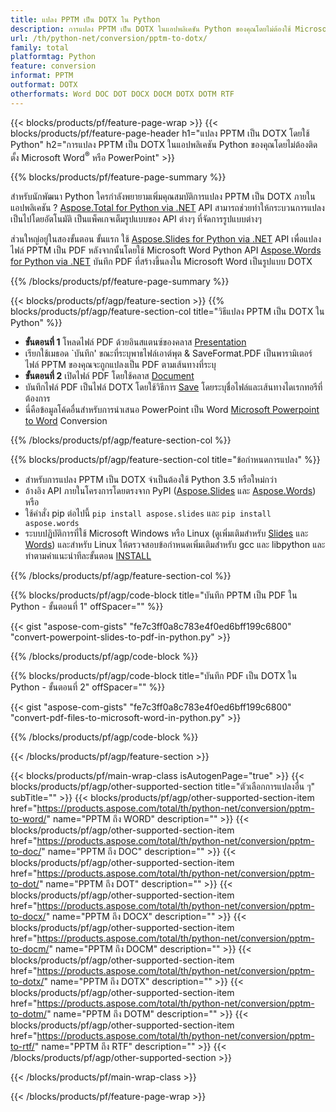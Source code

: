 ```yaml
---
title: แปลง PPTM เป็น DOTX ใน Python
description: การแปลง PPTM เป็น DOTX ในแอปพลิเคชัน Python ของคุณโดยไม่ต้องใช้ Microsoft Word หรือ PowerPoint 
url: /th/python-net/conversion/pptm-to-dotx/
family: total
platformtag: Python
feature: conversion
informat: PPTM
outformat: DOTX
otherformats: Word DOC DOT DOCX DOCM DOTX DOTM RTF
---
```

{{< blocks/products/pf/feature-page-wrap >}}
{{< blocks/products/pf/feature-page-header h1="แปลง PPTM เป็น DOTX โดยใช้ Python" h2="การแปลง PPTM เป็น DOTX ในแอปพลิเคชัน Python ของคุณโดยไม่ต้องติดตั้ง Microsoft Word<sup>&reg;</sup> หรือ PowerPoint" >}}

{{% blocks/products/pf/feature-page-summary %}}

สำหรับนักพัฒนา Python ใครกำลังพยายามเพิ่มคุณสมบัติการแปลง PPTM เป็น DOTX ภายในแอปพลิเคชัน ? [Aspose.Total for Python via .NET](https://products.aspose.com/total/python-net/) API สามารถช่วยทำให้กระบวนการแปลงเป็นไปโดยอัตโนมัติ เป็นแพ็คเกจเต็มรูปแบบของ API ต่างๆ ที่จัดการรูปแบบต่างๆ  

ส่วนใหญ่อยู่ในสองขั้นตอน ขั้นแรก ใช้ [Aspose.Slides for Python via .NET](https://products.aspose.com/slides/python-net/) API เพื่อแปลงไฟล์ PPTM เป็น PDF หลังจากนั้นโดยใช้ Microsoft Word Python API [Aspose.Words for Python via .NET](https://products.aspose.com/words/python-net/) บันทึก PDF ที่สร้างขึ้นลงใน Microsoft Word เป็นรูปแบบ DOTX 

{{% /blocks/products/pf/feature-page-summary %}}

{{< blocks/products/pf/agp/feature-section >}}
{{% blocks/products/pf/agp/feature-section-col title="วิธีแปลง PPTM เป็น DOTX ใน Python" %}}
-  **ขั้นตอนที่ 1** โหลดไฟล์ PDF ด้วยอินสแตนซ์ของคลาส [Presentation](https://reference.aspose.com/slides/python-net/aspose.slides/presentation/)
-  เรียกใช้เมธอด `บันทึก' ขณะที่ระบุพาธไฟล์เอาต์พุต & SaveFormat.PDF เป็นพารามิเตอร์ ไฟล์ PPTM ของคุณจะถูกแปลงเป็น PDF ตามเส้นทางที่ระบุ
- **ขั้นตอนที่ 2** เปิดไฟล์ PDF โดยใช้คลาส [Document](https://reference.aspose.com/words/python-net/aspose.words/document/)
- บันทึกไฟล์ PDF เป็นไฟล์ DOTX โดยใช้วิธีการ [Save](https://reference.aspose.com/words/python-net/aspose.words/document/save/) โดยระบุชื่อไฟล์และเส้นทางไดเรกทอรีที่ต้องการ
- นี่คือข้อมูลโค้ดอื่นสำหรับการนำเสนอ PowerPoint เป็น Word [Microsoft Powerpoint to Word](https://products.aspose.com/total/python-net/conversion/) Conversion

{{% /blocks/products/pf/agp/feature-section-col %}}

{{% blocks/products/pf/agp/feature-section-col title="ข้อกำหนดการแปลง" %}}

- สำหรับการแปลง PPTM เป็น DOTX จำเป็นต้องใช้ Python 3.5 หรือใหม่กว่า
- อ้างอิง API ภายในโครงการโดยตรงจาก PyPI ([Aspose.Slides](https://pypi.org/project/Aspose.Slides/) และ [Aspose.Words](https://pypi.org/project/aspose-words/)) หรือ
- ใช้คำสั่ง pip ต่อไปนี้ ```pip install aspose.slides``` และ ```pip install aspose.words``` 
- ระบบปฏิบัติการที่ใช้ Microsoft Windows หรือ Linux (ดูเพิ่มเติมสำหรับ [Slides](https://docs.aspose.com/slides/python-net/system-requirements/) และ [Words](https://docs.aspose.com/words/python-net/system-requirements/)) และสำหรับ Linux ให้ตรวจสอบข้อกำหนดเพิ่มเติมสำหรับ gcc และ libpython และทำตามคำแนะนำทีละขั้นตอน [INSTALL](https://docs.aspose.com/words/python-net/installation/)
 

{{% /blocks/products/pf/agp/feature-section-col %}}

{{% blocks/products/pf/agp/code-block title="บันทึก PPTM เป็น PDF ใน Python - ขั้นตอนที่ 1" offSpacer="" %}}

{{< gist "aspose-com-gists" "fe7c3ff0a8c783e4f0ed6bff199c6800" "convert-powerpoint-slides-to-pdf-in-python.py" >}}

{{% /blocks/products/pf/agp/code-block %}}

{{% blocks/products/pf/agp/code-block title="บันทึก PDF เป็น DOTX ใน Python - ขั้นตอนที่ 2" offSpacer="" %}}

{{< gist "aspose-com-gists" "fe7c3ff0a8c783e4f0ed6bff199c6800" "convert-pdf-files-to-microsoft-word-in-python.py" >}}

{{% /blocks/products/pf/agp/code-block %}}

{{< /blocks/products/pf/agp/feature-section >}}

{{< blocks/products/pf/main-wrap-class isAutogenPage="true" >}}
{{< blocks/products/pf/agp/other-supported-section title="ตัวเลือกการแปลงอื่น ๆ" subTitle="" >}}
{{< blocks/products/pf/agp/other-supported-section-item href="https://products.aspose.com/total/th/python-net/conversion/pptm-to-word/" name="PPTM ถึง WORD" description="" >}}
{{< blocks/products/pf/agp/other-supported-section-item href="https://products.aspose.com/total/th/python-net/conversion/pptm-to-doc/" name="PPTM ถึง DOC" description="" >}}
{{< blocks/products/pf/agp/other-supported-section-item href="https://products.aspose.com/total/th/python-net/conversion/pptm-to-dot/" name="PPTM ถึง DOT" description="" >}}
{{< blocks/products/pf/agp/other-supported-section-item href="https://products.aspose.com/total/th/python-net/conversion/pptm-to-docx/" name="PPTM ถึง DOCX" description="" >}}
{{< blocks/products/pf/agp/other-supported-section-item href="https://products.aspose.com/total/th/python-net/conversion/pptm-to-docm/" name="PPTM ถึง DOCM" description="" >}}
{{< blocks/products/pf/agp/other-supported-section-item href="https://products.aspose.com/total/th/python-net/conversion/pptm-to-dotx/" name="PPTM ถึง DOTX" description="" >}}
{{< blocks/products/pf/agp/other-supported-section-item href="https://products.aspose.com/total/th/python-net/conversion/pptm-to-dotm/" name="PPTM ถึง DOTM" description="" >}}
{{< blocks/products/pf/agp/other-supported-section-item href="https://products.aspose.com/total/th/python-net/conversion/pptm-to-rtf/" name="PPTM ถึง RTF" description="" >}}
{{< /blocks/products/pf/agp/other-supported-section >}}

{{< /blocks/products/pf/main-wrap-class >}}

{{< /blocks/products/pf/feature-page-wrap >}}
